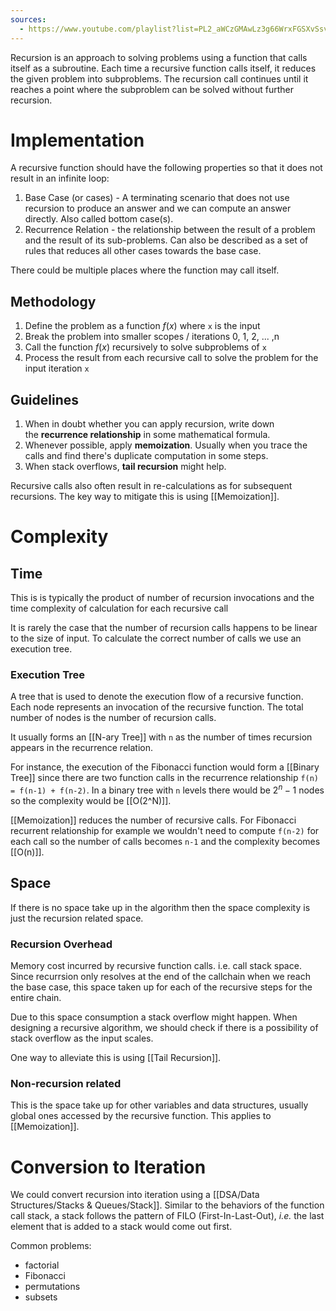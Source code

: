 ```yaml
---
sources:
  - https://www.youtube.com/playlist?list=PL2_aWCzGMAwLz3g66WrxFGSXvSsvyfzCO
---
```


Recursion is an approach to solving problems using a function that calls itself as a subroutine. Each time a recursive function calls itself, it reduces the given problem into subproblems. The recursion call continues until it reaches a point where the subproblem can be solved without further recursion.

# Implementation

A recursive function should have the following properties so that it does not result in an infinite loop:

1. Base Case (or cases) - A terminating scenario that does not use recursion to produce an answer and we can compute an answer directly. Also called bottom case(s).
2. Recurrence Relation - the relationship between the result of a problem and the result of its sub-problems. Can also be described as a set of rules that reduces all other cases towards the base case.

There could be multiple places where the function may call itself.

## Methodology

1. Define the problem as a function $f(x)$ where `x` is the input
2. Break the problem into smaller scopes / iterations 0, 1, 2, ... ,n
3. Call the function $f(x)$ recursively to solve subproblems of `x`
4. Process the result from each recursive call to solve the problem for the input iteration `x`
## Guidelines

1. When in doubt whether you can apply recursion, write down the **recurrence relationship** in some mathematical formula.
2. Whenever possible, apply **memoization**. Usually when you trace the calls and find there's duplicate computation in some steps.
3. When stack overflows, **tail recursion** might help.

Recursive calls also often result in re-calculations as for subsequent recursions. The key way to mitigate this is using [[Memoization]].

# Complexity

## Time

This is is typically the product of number of recursion invocations and the time complexity of calculation for each recursive call

It is rarely the case that the number of recursion calls happens to be linear to the size of input. To calculate the correct number of calls we use an execution tree.
### Execution Tree

A tree that is used to denote the execution flow of a recursive function. Each node represents an invocation of the recursive function. The total number of nodes is the number of recursion calls.

It usually forms an [[N-ary Tree]] with `n` as the number of times recursion appears in the recurrence relation. 

For instance, the execution of the Fibonacci function would form a [[Binary Tree]] since there are two function calls in the recurrence relationship `f(n) = f(n-1) + f(n-2)`. In a binary tree with `n` levels there would be $2^n -1$ nodes so the complexity would be [[O(2^N)]].

[[Memoization]] reduces the number of recursive calls. For Fibonacci recurrent relationship for example we wouldn't need to compute `f(n-2)` for each call so the number of calls becomes `n-1` and the complexity becomes [[O(n)]].
## Space

If there is no space take up in the algorithm then the space complexity is just the recursion related space.
### Recursion Overhead

Memory cost incurred by recursive function calls. i.e. call stack space. Since recurrsion only resolves at the end of the callchain when we reach the base case, this space taken up for each of the recursive steps for the entire chain. 

Due to this space consumption a stack overflow might happen. When designing a recursive algorithm, we should check if there is a possibility of stack overflow as the input scales.

One way to alleviate this is using [[Tail Recursion]].
### Non-recursion related

This is the space take up for other variables and data structures, usually global ones accessed by the recursive function. This applies to [[Memoization]].

# Conversion to Iteration

We could convert recursion into iteration using a [[DSA/Data Structures/Stacks & Queues/Stack]]. Similar to the behaviors of the function call stack, a stack follows the pattern of FILO (First-In-Last-Out), _i.e._ the last element that is added to a stack would come out first. 

Common problems:
- factorial
- Fibonacci 
- permutations 
- subsets
